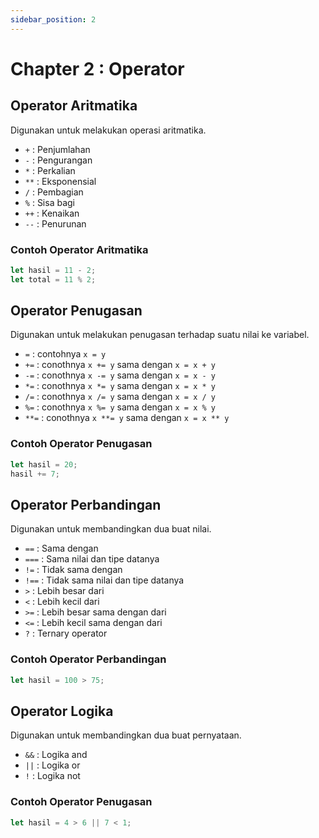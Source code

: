 ```yaml
---
sidebar_position: 2
---
```


# Chapter 2 : Operator

## Operator Aritmatika

Digunakan untuk melakukan operasi aritmatika.

- `+` : Penjumlahan
- `-` : Pengurangan
- `*` : Perkalian
- `**` : Eksponensial
- `/` : Pembagian
- `%` : Sisa bagi
- `++` : Kenaikan
- `--` : Penurunan

### Contoh Operator Aritmatika

```jsx title="script.js"
let hasil = 11 - 2;
let total = 11 % 2;
```

## Operator Penugasan

Digunakan untuk melakukan penugasan terhadap suatu nilai ke variabel.

- `=` : contohnya `x = y`
- `+=` : conothnya `x += y` sama dengan `x = x + y`
- `-=` : conothnya `x -= y` sama dengan `x = x - y`
- `*=` : conothnya `x *= y` sama dengan `x = x * y`
- `/=` : conothnya `x /= y` sama dengan `x = x / y`
- `%=` : conothnya `x %= y` sama dengan `x = x % y`
- `**=` : conothnya `x **= y` sama dengan `x = x ** y`

### Contoh Operator Penugasan

```jsx title="script.js"
let hasil = 20;
hasil += 7;
```

## Operator Perbandingan

Digunakan untuk membandingkan dua buat nilai.

- `==` : Sama dengan
- `===` : Sama nilai dan tipe datanya
- `!=` : Tidak sama dengan
- `!==` : Tidak sama nilai dan tipe datanya
- `>` : Lebih besar dari
- `<` : Lebih kecil dari
- `>=` : Lebih besar sama dengan dari
- `<=` : Lebih kecil sama dengan dari
- `?` : Ternary operator

### Contoh Operator Perbandingan

```jsx title="script.js"
let hasil = 100 > 75;
```

## Operator Logika

Digunakan untuk membandingkan dua buat pernyataan.

- `&&` : Logika and
- `||` : Logika or
- `!` : Logika not

### Contoh Operator Penugasan

```jsx title="script.js"
let hasil = 4 > 6 || 7 < 1;
```
